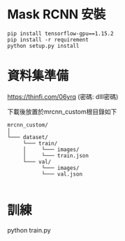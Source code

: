 # Mask RCNN 安裝
```
pip install tensorflow-gpu==1.15.2
pip install -r requirement
python setup.py install
```
# 資料集準備
https://thinfi.com/06yrq (密碼: dlll密碼) <br />

下載後放置於mrcnn_custom根目錄如下
```
mrcnn_custom/
│
└─── dataset/
     └─── train/
     │     └─── images/
     │     └─── train.json
     └─── val/
           └─── images/
           └─── val.json


```

# 訓練
python train.py
